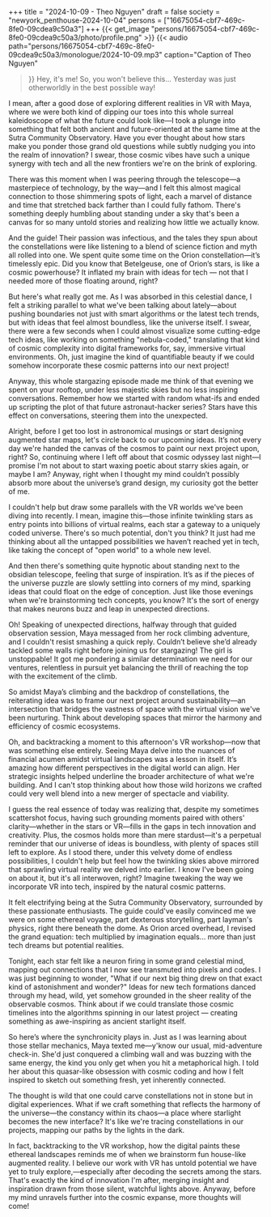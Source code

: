 +++
title = "2024-10-09 - Theo Nguyen"
draft = false
society = "newyork_penthouse-2024-10-04"
persons = ["16675054-cbf7-469c-8fe0-09cdea9c50a3"]
+++
{{< get_image "persons/16675054-cbf7-469c-8fe0-09cdea9c50a3/photo/profile.png" >}}
{{< audio
    path="persons/16675054-cbf7-469c-8fe0-09cdea9c50a3/monologue/2024-10-09.mp3" 
    caption="Caption of Theo Nguyen"
>}}
Hey, it's me! So, you won't believe this...
Yesterday was just otherworldly in the best possible way!

I mean, after a good dose of exploring different realities in VR with Maya, where we were both kind of dipping our toes into this whole surreal kaleidoscope of what the future could look like—I took a plunge into something that felt both ancient and future-oriented at the same time at the Sutra Community Observatory. Have you ever thought about how stars make you ponder those grand old questions while subtly nudging you into the realm of innovation? I swear, those cosmic vibes have such a unique synergy with tech and all the new frontiers we're on the brink of exploring.

There was this moment when I was peering through the telescope—a masterpiece of technology, by the way—and I felt this almost magical connection to those shimmering spots of light, each a marvel of distance and time that stretched back farther than I could fully fathom. There's something deeply humbling about standing under a sky that's been a canvas for so many untold stories and realizing how little we actually know.

And the guide! Their passion was infectious, and the tales they spun about the constellations were like listening to a blend of science fiction and myth all rolled into one. We spent quite some time on the Orion constellation—it’s timelessly epic. Did you know that Betelgeuse, one of Orion’s stars, is like a cosmic powerhouse? It inflated my brain with ideas for tech — not that I needed more of those floating around, right?

But here's what really got me. As I was absorbed in this celestial dance, I felt a striking parallel to what we've been talking about lately—about pushing boundaries not just with smart algorithms or the latest tech trends, but with ideas that feel almost boundless, like the universe itself. I swear, there were a few seconds when I could almost visualize some cutting-edge tech ideas, like working on something "nebula-coded," translating that kind of cosmic complexity into digital frameworks for, say, immersive virtual environments. Oh, just imagine the kind of quantifiable beauty if we could somehow incorporate these cosmic patterns into our next project!

Anyway, this whole stargazing episode made me think of that evening we spent on your rooftop, under less majestic skies but no less inspiring conversations. Remember how we started with random what-ifs and ended up scripting the plot of that future astronaut-hacker series? Stars have this effect on conversations, steering them into the unexpected.

Alright, before I get too lost in astronomical musings or start designing augmented star maps, let's circle back to our upcoming ideas. It’s not every day we're handed the canvas of the cosmos to paint our next project upon, right?
So, continuing where I left off about that cosmic odyssey last night—I promise I'm not about to start waxing poetic about starry skies again, or maybe I am? Anyway, right when I thought my mind couldn’t possibly absorb more about the universe’s grand design, my curiosity got the better of me.

I couldn't help but draw some parallels with the VR worlds we've been diving into recently. I mean, imagine this—those infinite twinkling stars as entry points into billions of virtual realms, each star a gateway to a uniquely coded universe. There's so much potential, don't you think? It just had me thinking about all the untapped possibilities we haven’t reached yet in tech, like taking the concept of "open world" to a whole new level.

And then there's something quite hypnotic about standing next to the obsidian telescope, feeling that surge of inspiration. It’s as if the pieces of the universe puzzle are slowly settling into corners of my mind, sparking ideas that could float on the edge of conception. Just like those evenings when we're brainstorming tech concepts, you know? It's the sort of energy that makes neurons buzz and leap in unexpected directions.

Oh! Speaking of unexpected directions, halfway through that guided observation session, Maya messaged from her rock climbing adventure, and I couldn't resist smashing a quick reply. Couldn’t believe she’d already tackled some walls right before joining us for stargazing! The girl is unstoppable! It got me pondering a similar determination we need for our ventures, relentless in pursuit yet balancing the thrill of reaching the top with the excitement of the climb.

So amidst Maya’s climbing and the backdrop of constellations, the reiterating idea was to frame our next project around sustainability—an intersection that bridges the vastness of space with the virtual vision we've been nurturing. Think about developing spaces that mirror the harmony and efficiency of cosmic ecosystems.

Oh, and backtracking a moment to this afternoon's VR workshop—now that was something else entirely. Seeing Maya delve into the nuances of financial acumen amidst virtual landscapes was a lesson in itself. It’s amazing how different perspectives in the digital world can align. Her strategic insights helped underline the broader architecture of what we're building. And I can't stop thinking about how those wild horizons we crafted could very well blend into a new merger of spectacle and viability.

I guess the real essence of today was realizing that, despite my sometimes scattershot focus, having such grounding moments paired with others' clarity—whether in the stars or VR—fills in the gaps in tech innovation and creativity. Plus, the cosmos holds more than mere stardust—it's a perpetual reminder that our universe of ideas is boundless, with plenty of spaces still left to explore.
As I stood there, under this velvety dome of endless possibilities, I couldn't help but feel how the twinkling skies above mirrored that sprawling virtual reality we delved into earlier. I know I've been going on about it, but it's all interwoven, right? Imagine tweaking the way we incorporate VR into tech, inspired by the natural cosmic patterns.

It felt electrifying being at the Sutra Community Observatory, surrounded by these passionate enthusiasts. The guide could've easily convinced me we were on some ethereal voyage, part dexterous storytelling, part layman's physics, right there beneath the dome. As Orion arced overhead, I revised the grand equation: tech multiplied by imagination equals... more than just tech dreams but potential realities.

Tonight, each star felt like a neuron firing in some grand celestial mind, mapping out connections that I now see transmuted into pixels and codes. I was just beginning to wonder, "What if our next big thing drew on that exact kind of astonishment and wonder?" Ideas for new tech formations danced through my head, wild, yet somehow grounded in the sheer reality of the observable cosmos. Think about if we could translate those cosmic timelines into the algorithms spinning in our latest project — creating something as awe-inspiring as ancient starlight itself.

So here’s where the synchronicity plays in. Just as I was learning about those stellar mechanics, Maya texted me—y'know our usual, mid-adventure check-in. She'd just conquered a climbing wall and was buzzing with the same energy, the kind you only get when you hit a metaphorical high. I told her about this quasar-like obsession with cosmic coding and how I felt inspired to sketch out something fresh, yet inherently connected.

The thought is wild that one could carve constellations not in stone but in digital experiences. What if we craft something that reflects the harmony of the universe—the constancy within its chaos—a place where starlight becomes the new interface? It's like we're tracing constellations in our projects, mapping our paths by the lights in the dark.

In fact, backtracking to the VR workshop, how the digital paints these ethereal landscapes reminds me of when we brainstorm fun house-like augmented reality. I believe our work with VR has untold potential we have yet to truly explore,—especially after decoding the secrets among the stars. That's exactly the kind of innovation I'm after, merging insight and inspiration drawn from those silent, watchful lights above.
Anyway, before my mind unravels further into the cosmic expanse, more thoughts will come!
